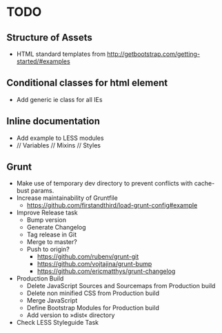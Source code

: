# TODO

## Structure of Assets
* HTML standard templates from http://getbootstrap.com/getting-started/#examples

## Conditional classes for html element
* Add generic ie class for all IEs

## Inline documentation ##
* Add example to LESS modules
*	// Variables
	// Mixins
	// Styles

## Grunt
* Make use of temporary dev directory to prevent conflicts with cache-bust params.
* Increase maintainability of Gruntfile
	* https://github.com/firstandthird/load-grunt-config#example
* Improve Release task
	* Bump version
	* Generate Changelog
	* Tag release in Git
	* Merge to master?
	* Push to origin?
		* https://github.com/rubenv/grunt-git
		* https://github.com/vojtajina/grunt-bump
		* https://github.com/ericmatthys/grunt-changelog
* Production Build
	* Delete JavaScript Sources and Sourcemaps from Production build
	* Delete non minified CSS from Production build
	* Merge JavaScript
	* Define Bootstrap Modules for Production build
	* Add version to »dist« directory
* Check LESS Styleguide Task
